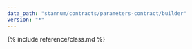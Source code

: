 ```yaml
---
data_path: "stannum/contracts/parameters-contract/builder"
version: "*"
---
```


{% include reference/class.md %}
